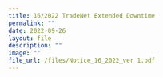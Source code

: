```yaml
---
title: 16/2022 TradeNet Extended Downtime
permalink: ""
date: 2022-09-26
layout: file
description: ""
image: ""
file_url: /files/Notice_16_2022_ver 1.pdf
---
```

